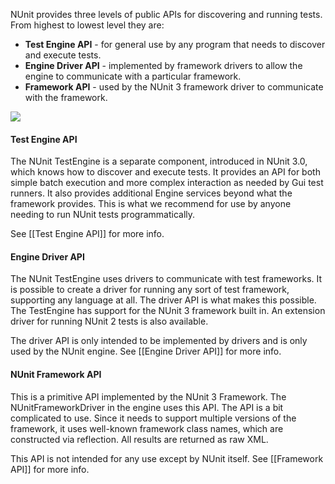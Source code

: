 NUnit provides three levels of public APIs for discovering and running tests. From highest to lowest level they are:

* **Test Engine API** - for general use by any program that needs to discover and execute tests.
* **Engine Driver API** - implemented by framework drivers to allow the engine to communicate with a particular framework.
* **Framework API** - used by the NUnit 3 framework driver to communicate with the framework.

![](https://docs.google.com/drawings/d/1eBVjjrWtiqgyIod_ld0rjtyLdeLYzXs_JMGHkhkZaJw/pub?w=361&h=434)

#### Test Engine API

The NUnit TestEngine is a separate component, introduced in NUnit 3.0, which knows how to discover and execute tests. It provides an API for both simple batch execution and more complex interaction as needed by Gui test runners. It also provides additional Engine services beyond what the framework provides. This is what we recommend for use by anyone needing to run NUnit tests programmatically.

See [[Test Engine API]] for more info.

#### Engine Driver API

The NUnit TestEngine uses drivers to communicate with test frameworks. It is possible to create a driver for running any sort of test framework, supporting any language at all. The driver API is what makes this possible. The TestEngine has support for the NUnit 3 framework built in. An extension driver for running NUnit 2 tests is also available.

The driver API is only intended to be implemented by drivers and is only used by the NUnit engine. See [[Engine Driver API]] for more info.

#### NUnit Framework API

This is a primitive API implemented by the NUnit 3 Framework. The NUnitFrameworkDriver in the engine uses this API. The API is a bit complicated to use. Since it needs to support multiple versions of the framework, it uses well-known framework class names, which are constructed via reflection. All results are returned as raw XML. 

This API is not intended for any use except by NUnit itself. See [[Framework API]] for more info.
